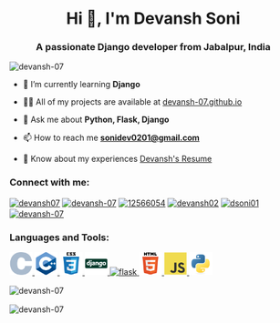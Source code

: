 <h1 align="center">Hi 👋, I'm Devansh Soni</h1>
<h3 align="center">A passionate Django developer from Jabalpur, India</h3>

<p align="left"> <img src="https://komarev.com/ghpvc/?username=devansh-07&label=Profile%20views&color=red&&style=flat-square" alt="devansh-07" /> </p>

- 🌱 I’m currently learning **Django**

- 👨‍💻 All of my projects are available at [devansh-07.github.io](https://devansh-07.github.io "Devansh's Portfolio")

- 💬 Ask me about **Python, Flask, Django**

- 📫 How to reach me **sonidev0201@gmail.com**

- 📄 Know about my experiences [Devansh's Resume](https://devansh-07.github.io/static/Resume.pdf "Devansh's Resume")

<h3 align="left">Connect with me:</h3>
<p align="left">
<a href="https://dev.to/devansh07" target="blank"><img align="center" src="https://cdn.jsdelivr.net/npm/simple-icons@3.0.1/icons/dev-dot-to.svg" alt="devansh07" height="30" width="40" /></a>
<a href="https://linkedin.com/in/devansh-07" target="blank"><img align="center" src="https://cdn.jsdelivr.net/npm/simple-icons@3.0.1/icons/linkedin.svg" alt="devansh-07" height="30" width="40" /></a>
<a href="https://stackoverflow.com/users/12566054" target="blank"><img align="center" src="https://cdn.jsdelivr.net/npm/simple-icons@3.0.1/icons/stackoverflow.svg" alt="12566054" height="30" width="40" /></a>
<a href="https://www.codechef.com/users/devansh02" target="blank"><img align="center" src="https://cdn.jsdelivr.net/npm/simple-icons@3.1.0/icons/codechef.svg" alt="devansh02" height="30" width="40" /></a>
<a href="https://codeforces.com/profile/dsoni01" target="blank"><img align="center" src="https://cdn.jsdelivr.net/npm/simple-icons@3.0.1/icons/codeforces.svg" alt="dsoni01" height="30" width="40" /></a>
<a href="https://www.leetcode.com/devansh-07" target="blank"><img align="center" src="https://cdn.jsdelivr.net/npm/simple-icons@3.0.1/icons/leetcode.svg" alt="devansh-07" height="30" width="40" /></a>
</p>

<h3 align="left">Languages and Tools:</h3>
<p align="left"> <a href="https://www.cprogramming.com/" target="_blank"> <img src="https://raw.githubusercontent.com/devicons/devicon/master/icons/c/c-original.svg" alt="c" width="40" height="40"/> </a> <a href="https://www.w3schools.com/cpp/" target="_blank"> <img src="https://raw.githubusercontent.com/devicons/devicon/master/icons/cplusplus/cplusplus-original.svg" alt="cplusplus" width="40" height="40"/> </a> <a href="https://www.w3schools.com/css/" target="_blank"> <img src="https://raw.githubusercontent.com/devicons/devicon/master/icons/css3/css3-original-wordmark.svg" alt="css3" width="40" height="40"/> </a> <a href="https://www.djangoproject.com/" target="_blank"> <img src="https://raw.githubusercontent.com/devicons/devicon/master/icons/django/django-original.svg" alt="django" width="40" height="40"/> </a> <a href="https://flask.palletsprojects.com/" target="_blank"> <img src="https://www.vectorlogo.zone/logos/pocoo_flask/pocoo_flask-icon.svg" alt="flask" width="40" height="40"/> </a> <a href="https://www.w3.org/html/" target="_blank"> <img src="https://raw.githubusercontent.com/devicons/devicon/master/icons/html5/html5-original-wordmark.svg" alt="html5" width="40" height="40"/> </a> <a href="https://developer.mozilla.org/en-US/docs/Web/JavaScript" target="_blank"> <img src="https://raw.githubusercontent.com/devicons/devicon/master/icons/javascript/javascript-original.svg" alt="javascript" width="40" height="40"/> </a> <a href="https://www.python.org" target="_blank"> <img src="https://raw.githubusercontent.com/devicons/devicon/master/icons/python/python-original.svg" alt="python" width="40" height="40"/> </a> </p>


<p><img align="center" src="https://github-readme-stats.vercel.app/api?username=devansh-07&show_icons=true&locale=en" alt="devansh-07" /></p>

<p><img align="center" src="https://github-readme-streak-stats.herokuapp.com/?user=devansh-07&" alt="devansh-07" /></p>
